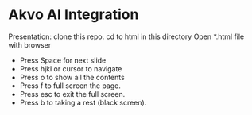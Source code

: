 # Akvo AI Integration

Presentation: clone this repo. cd to html in this directory
Open *.html file with browser

 - Press Space for next slide
 - Press hjkl or cursor to navigate
 - Press o to show all the contents
 - Press f to full screen the page.
 - Press esc to exit the full screen.
 - Press b to taking a rest (black screen).
